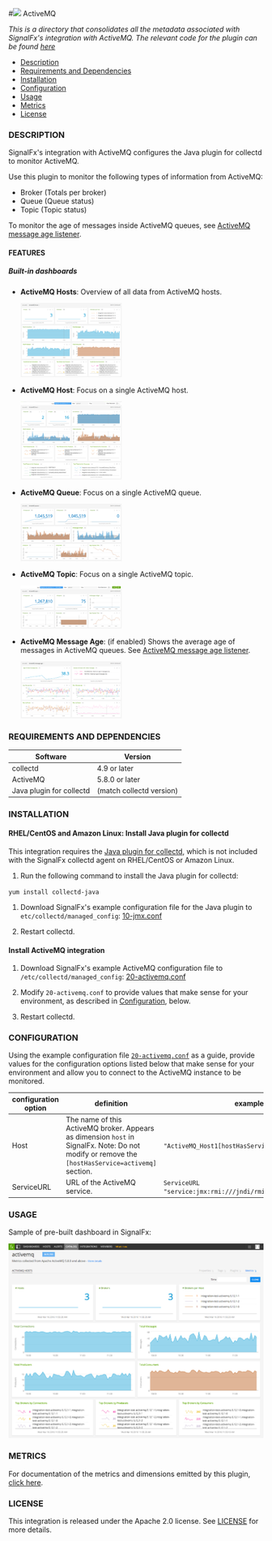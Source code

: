 #![](https://github.com/signalfx/integrations/blob/master/collectd-activemq/img/integrations_activemq.png) ActiveMQ

_This is a directory that consolidates all the metadata associated with SignalFx's integration with ActiveMQ. The relevant code for the plugin can be found [here](https://github.com/signalfx/activemq-integration)_

- [Description](#description)
- [Requirements and Dependencies](#requirements-and-dependencies)
- [Installation](#installation)
- [Configuration](#configuration)
- [Usage](#usage)
- [Metrics](#metrics)
- [License](#license)

### DESCRIPTION

SignalFx's integration with ActiveMQ configures the Java plugin for collectd to monitor ActiveMQ.

Use this plugin to monitor the following types of information from ActiveMQ:

* Broker (Totals per broker)
* Queue (Queue status)
* Topic (Topic status)

To monitor the age of messages inside ActiveMQ queues, see [ActiveMQ message age listener](../amq-message-age).

#### FEATURES

##### Built-in dashboards

- **ActiveMQ Hosts**: Overview of all data from ActiveMQ hosts.

  [<img src='./img/dashboard_activemq_hosts.png' width=200px>](./img/dashboard_activemq_hosts.png)

- **ActiveMQ Host**: Focus on a single ActiveMQ host.

  [<img src='./img/dashboard_activemq_host.png' width=200px>](./img/dashboard_activemq_host.png)

- **ActiveMQ Queue**: Focus on a single ActiveMQ queue.

  [<img src='./img/dashboard_activemq_queue.png' width=200px>](./img/dashboard_activemq_queue.png)

- **ActiveMQ Topic**: Focus on a single ActiveMQ topic.

  [<img src='./img/dashboard_activemq_topic.png' width=200px>](./img/dashboard_activemq_topic.png)

- **ActiveMQ Message Age**: (if enabled) Shows the average age of messages in ActiveMQ queues. See [ActiveMQ message age listener](../amq-message-age).

  [<img src='./img/dashboard_activemq_messageage.png' width=200px>](./img/dashboard_activemq_messageage.png)

### REQUIREMENTS AND DEPENDENCIES

| Software  | Version        |
|-----------|----------------|
| collectd  |  4.9 or later  |
| ActiveMQ  | 5.8.0 or later |
| Java plugin for collectd |  (match collectd version) | 
       
### INSTALLATION

#### RHEL/CentOS and Amazon Linux: Install Java plugin for collectd

This integration requires the [Java plugin for collectd](../collectd-java/), which is not included with the SignalFx collectd agent on RHEL/CentOS or Amazon Linux. 

1. Run the following command to install the Java plugin for collectd:

  `yum install collectd-java`

1. Download SignalFx's example configuration file for the Java plugin to `etc/collectd/managed_config`: [10-jmx.conf](https://github.com/signalfx/integrations/blob/master/collectd-java/10-jmx.conf)

1. Restart collectd. 

#### Install ActiveMQ integration 

1. Download SignalFx's example ActiveMQ configuration file to `/etc/collectd/managed_config`:  [20-activemq.conf](https://github.com/signalfx/integrations/blob/master/collectd-activemq/20-activemq.conf)

1. Modify `20-activemq.conf` to provide values that make sense for your environment, as described in [Configuration](#configuration), below.

1. Restart collectd.

### CONFIGURATION

Using the example configuration file [`20-activemq.conf`](././20-activemq.conf) as a guide, provide values for the configuration options listed below that make sense for your environment and allow you to connect to the ActiveMQ instance to be monitored.

| configuration option | definition | example value |
| ---------------------|------------|---------------|
| Host | The name of this ActiveMQ broker. Appears as dimension `host` in SignalFx. Note: Do not modify or remove the `[hostHasService=activemq]` section. | `"ActiveMQ_Host1[hostHasService=activemq]"` |
| ServiceURL | URL of the ActiveMQ service. | `ServiceURL "service:jmx:rmi:///jndi/rmi://localhost:1099/jmxrmi"` |

### USAGE

Sample of pre-built dashboard in SignalFx:

![](././img/dashboard_activemq.png)

### METRICS

For documentation of the metrics and dimensions emitted by this plugin, [click here](././docs).

### LICENSE

This integration is released under the Apache 2.0 license. See [LICENSE](./LICENSE) for more details.
